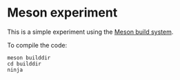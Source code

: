 # Meson experiment

This is a simple experiment using the [Meson build system](https://mesonbuild.com).

To compile the code:

```
meson builddir
cd builddir
ninja
```

